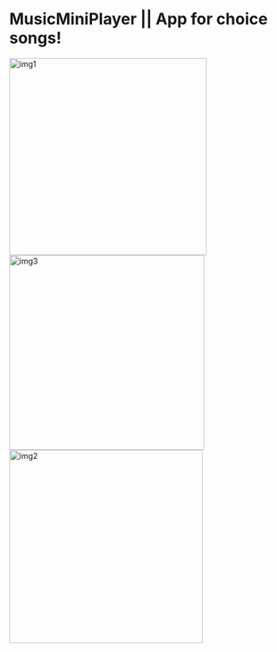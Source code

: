 # MusicMiniPlayer || App for choice songs!  
<img width="353" alt="img1" src="https://user-images.githubusercontent.com/103481753/174294023-508f117c-a0a1-49f5-b698-707a22283946.png"> <img width="349" alt="img3" src="https://user-images.githubusercontent.com/103481753/174294036-343c8bdd-5b72-48ca-a864-87c5ae1d826d.png"> 
<img width="346" alt="img2" src="https://user-images.githubusercontent.com/103481753/174294062-af855698-271f-4030-be9d-7412f132ab9b.png">
